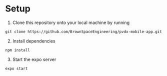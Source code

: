 # Setup

1. Clone this repository onto your local machine by running 

`git clone https://github.com/BrownSpaceEngineering/pvdx-mobile-app.git`

2. Install dependencies 

`npm install`

3. Start the expo server 

`expo start`